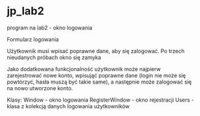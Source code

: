 # jp_lab2
program na lab2 - okno logowania

Formularz logowania

Użytkownik musi wpisać poprawne dane, aby się zalogować.
Po trzech nieudanych próbach okno się zamyka

Jako dodatkowana funkcjonalność użytkownik może najpierw zarejestrować
nowe konto, wpisująć poprawne dane (login nie może się powtórzyć, hasła muszą być takie same),
a następnie może zalogować się na nowo utworzone konto.

Klasy:
Window - okno logowania
RegisterWindow - okno rejestracji
Users - klasa z kolekcją danych logowania użytkowników

